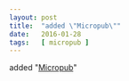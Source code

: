 ```yaml
---
layout: post
title:  "added \"Micropub\""
date:   2016-01-28
tags:   [ micropub ]
---
```


added "[Micropub](/spec/micropub)"

